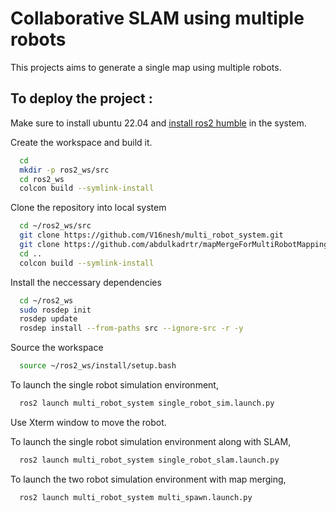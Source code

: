 
# Collaborative SLAM using multiple robots

This projects aims to generate a single map using multiple robots.

## To deploy the project :

Make sure to install ubuntu 22.04 and [install ros2 humble](https://docs.ros.org/en/humble/Installation/Ubuntu-Install-Debians.html) in the system.

Create the workspace and build it. 

```bash
  cd
  mkdir -p ros2_ws/src
  cd ros2_ws
  colcon build --symlink-install
```

Clone the repository into local system

```bash
  cd ~/ros2_ws/src
  git clone https://github.com/V16nesh/multi_robot_system.git
  git clone https://github.com/abdulkadrtr/mapMergeForMultiRobotMapping-ROS2.git
  cd ..
  colcon build --symlink-install
```
Install the neccessary dependencies

```bash
  cd ~/ros2_ws
  sudo rosdep init
  rosdep update
  rosdep install --from-paths src --ignore-src -r -y
```
Source the workspace

```bash
  source ~/ros2_ws/install/setup.bash
```

To launch the single robot simulation environment, 
```bash
  ros2 launch multi_robot_system single_robot_sim.launch.py 
```
Use Xterm window to move the robot.

To launch the single robot simulation environment along with SLAM, 
```bash
  ros2 launch multi_robot_system single_robot_slam.launch.py 
```
To launch the two robot simulation environment with map merging, 
```bash
  ros2 launch multi_robot_system multi_spawn.launch.py
```
